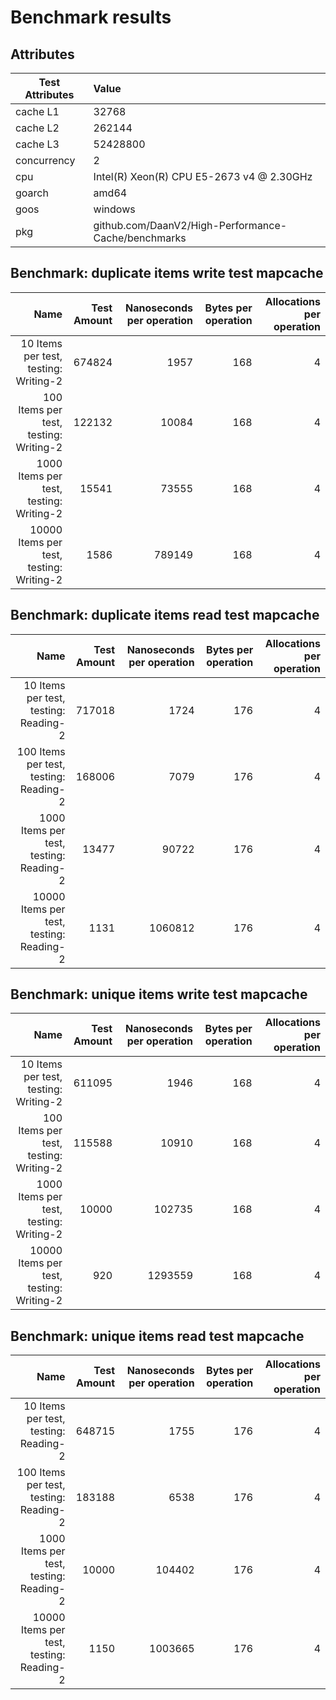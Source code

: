 # Benchmark results

## Attributes

|Test Attributes|Value|
|---------------|:-----|
|cache L1|32768|
|cache L2|262144|
|cache L3|52428800|
|concurrency|2|
|cpu|Intel(R) Xeon(R) CPU E5-2673 v4 @ 2.30GHz|
|goarch|amd64|
|goos|windows|
|pkg|github.com/DaanV2/High-Performance-Cache/benchmarks|

## Benchmark: duplicate items write test mapcache 

|Name|Test Amount|Nanoseconds per operation|Bytes per operation|Allocations per operation|
|----:|---:|---:|---:|---:|
|10 Items per test, testing: Writing-2|674824|1957|168|4|
|100 Items per test, testing: Writing-2|122132|10084|168|4|
|1000 Items per test, testing: Writing-2|15541|73555|168|4|
|10000 Items per test, testing: Writing-2|1586|789149|168|4|

## Benchmark: duplicate items read test mapcache 

|Name|Test Amount|Nanoseconds per operation|Bytes per operation|Allocations per operation|
|----:|---:|---:|---:|---:|
|10 Items per test, testing: Reading-2|717018|1724|176|4|
|100 Items per test, testing: Reading-2|168006|7079|176|4|
|1000 Items per test, testing: Reading-2|13477|90722|176|4|
|10000 Items per test, testing: Reading-2|1131|1060812|176|4|

## Benchmark: unique items write test mapcache 

|Name|Test Amount|Nanoseconds per operation|Bytes per operation|Allocations per operation|
|----:|---:|---:|---:|---:|
|10 Items per test, testing: Writing-2|611095|1946|168|4|
|100 Items per test, testing: Writing-2|115588|10910|168|4|
|1000 Items per test, testing: Writing-2|10000|102735|168|4|
|10000 Items per test, testing: Writing-2|920|1293559|168|4|

## Benchmark: unique items read test mapcache 

|Name|Test Amount|Nanoseconds per operation|Bytes per operation|Allocations per operation|
|----:|---:|---:|---:|---:|
|10 Items per test, testing: Reading-2|648715|1755|176|4|
|100 Items per test, testing: Reading-2|183188|6538|176|4|
|1000 Items per test, testing: Reading-2|10000|104402|176|4|
|10000 Items per test, testing: Reading-2|1150|1003665|176|4|


